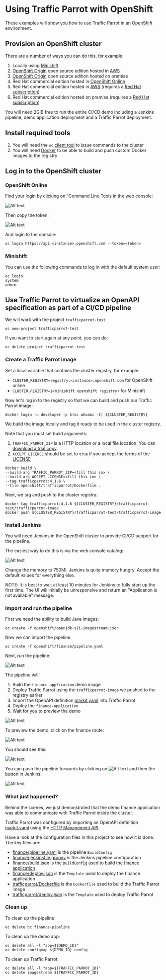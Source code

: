 # Using Traffic Parrot with OpenShift
These examples will show you how to use Traffic Parrot in an [OpenShift](https://www.openshift.com/) environment.

## Provision an OpenShift cluster
There are a number of ways you can do this, for example:
1. Locally using [Minishift](https://github.com/minishift/minishift)
1. [OpenShift Origin](https://github.com/openshift/origin) open source edition hosted in [AWS](https://sysdig.com/blog/deploy-openshift-aws/)
1. [OpenShift Origin](https://github.com/openshift/origin) open source edition hosted on premise
1. Red Hat commercial edition hosted in [OpenShift Online](https://www.openshift.com/products/pricing/)
1. Red Hat commercial edition hosted in [AWS](https://aws.amazon.com/quickstart/architecture/openshift/) (requires a [Red Hat subscription](https://www.redhat.com/wapps/ugc/register.html))
1. Red Hat commercial edition hosted on premise (requires a [Red Hat subscription](https://www.redhat.com/wapps/ugc/register.html))


You will need 2GiB free to run the entire CI/CD demo including a Jenkins pipeline, demo application deployment and a Traffic Parrot deployment.

## Install required tools
1. You will need the `oc` [client tool](https://www.okd.io/download.html#oc-platforms) to issue commands to the cluster
1. You will need [Docker](https://docs.docker.com/install/#supported-platforms) to be able to build and push custom Docker images to the registry

## Log in to the OpenShift cluster

### OpenShift Online
Find your login by clicking on "Command Line Tools in the web console:

![Alt text](images/openshift-command-line-tools.png?raw=true "Command Line Tools")

Then copy the token:

![Alt text](images/openshift-copy-token.png?raw=true "Command Line Tools")

And login to the console:
```
oc login https://api.<instance>.openshift.com --token=<token>
```

### Minishift
You can use the following commands to log in with the default system user:
```
oc login
system
admin
```

## Use Traffic Parrot to virtualize an OpenAPI specification as part of a CI/CD pipeline
We will work with the project `trafficparrot-test`

```
oc new-project trafficparrot-test
```

If you want to start again at any point, you can do:
```
oc delete project trafficparrot-test
```

### Create a Traffic Parrot image
Set a local variable that contains the cluster registry, for example:
* `CLUSTER_REGISTRY=registry.<instance>.openshift.com` for OpenShift online
* `CLUSTER_REGISTRY=$(minishift openshift registry)` for Minishift

Now let's log in to the registry so that we can build and push our Traffic Parrot image:
```
docker login -u developer -p $(oc whoami -t) ${CLUSTER_REGISTRY}
```

We build the image locally and tag it ready to be used in the cluster registry.

Note that you must set build arguments:
1. `TRAFFIC_PARROT_ZIP` is a HTTP location or a local file location. You can [download a trial copy](https://trafficparrot.com/download.html?src=trafficparrot-examples-openshift).
1. `ACCEPT_LICENSE` should be set to `true` if you accept the terms of the [LICENSE](LICENSE)

```
docker build \
--build-arg TRAFFIC_PARROT_ZIP=<fill this in> \
--build-arg ACCEPT_LICENSE=<fill this in> \
--tag trafficparrot:4.1.6 \
--file openshift/trafficparrot/Dockerfile .
```

Next, we tag and push to the cluster registry:
```
docker tag trafficparrot:4.1.6 ${CLUSTER_REGISTRY}/trafficparrot-test/trafficparrot-image
docker push ${CLUSTER_REGISTRY}/trafficparrot-test/trafficparrot-image
```

### Install Jenkins
You will need Jenkins in the OpenShift cluster to provide CI/CD support for the pipeline.

The easiest way to do this is via the web console catalog:

![Alt text](images/openshift-jenkins.png?raw=true "Install Jenkins")

Change the memory to 750Mi, Jenkins is quite memory hungry. Accept the default values for everything else.

NOTE: It is best to wait at least 10 minutes for Jenkins to fully start up the first time. The UI will initially be unresponsive and return an "Application is not available" message.

### Import and run the pipeline
First we need the ability to build Java images:
```
oc create -f openshift/openjdk-s2i-imagestream.json
```

Now we can import the pipeline:
```
oc create -f openshift/finance/pipeline.yaml
```

Next, run the pipeline:

![Alt text](images/openshift-start-pipeline.png?raw=true "Start Pipeline")

The pipeline will:
1. Build the `finance-application` demo image
1. Deploy Traffic Parrot using the `trafficparrot-image` we pushed to the registry earlier
1. Import the OpenAPI definition [markit.yaml](openshift/finance/markit.yaml) into Traffic Parrot
1. Deploy the `finance-application`
1. Wait for you to preview the demo

![Alt text](images/openshift-preview-pipeline.png?raw=true "Preview Pipeline Step")

To preview the demo, click on the finance route:

![Alt text](images/openshift-routes.png?raw=true "Finance Route")

You should see this:

![Alt text](images/openshift-finance-app.png?raw=true "Finance App")

You can push the pipeline forwards by clicking on ![Alt text](images/openshift-preview-button.png?raw=true "Input Required") and then the button in Jenkins:

![Alt text](images/jenkins-pipeline-input.png?raw=true "Jenkins Input")

### What just happened?
Behind the scenes, we just demonstrated that the demo finance application was able to communicate with Traffic Parrot inside the cluster.

Traffic Parrot was configured by importing an OpenAPI definition [markit.yaml](openshift/finance/markit.yaml) using the [HTTP Management API](https://trafficparrot.com/documentation/4.1.x/openapi/index.html).

Have a look at the configuration files in this project to see how it is done. The key files are:
* [finance/pipeline.yaml](finance/pipeline.yaml) is the pipeline `BuildConfig`
* [finance/jenkinsfile.groovy](finance/jenkinsfile.groovy) is the Jenkins pipeline configuration
* [finance/build.json](finance/build.json) is the `BuildConfig` used to build the [finance application](https://github.com/wojciechbulaty/examples/tree/master/finance-application)
* [finance/deploy.json](finance/deploy.json) is the `Template` used to deploy the finance application
* [trafficparrot/Dockerfile](trafficparrot/Dockerfile) is the `Dockerfile` used to build the Traffic Parrot image
* [trafficparrot/deploy.json](trafficparrot/deploy.json) is the `Template` used to deploy Traffic Parrot

### Clean up
To clean up the pipeline:
```
oc delete bc finance-pipeline
```

To clean up the demo app:
```
oc delete all -l "app=${DEMO_ID}"
oc delete configmap ${DEMO_ID}-config
```

To clean up Traffic Parrot:
```
oc delete all -l "app=${TRAFFIC_PARROT_ID}"
oc delete imagestream ${TRAFFIC_PARROT_ID}
```

